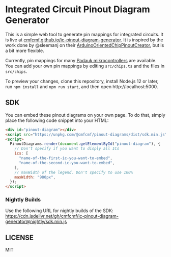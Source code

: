 # Integrated Circuit Pinout Diagram Generator

This is a simple web tool to generate pin mappings for integrated circuits.
It is live at [cmfcmf.github.io/ic-pinout-diagram-generator](https://cmfcmf.github.io/ic-pinout-diagram-generator).
It is inspired by the work done by @sleemanj on their [ArduinoOrientedChipPinoutCreator](https://github.com/sleemanj/ArduinoOrientedChipPinoutCreator), but is a bit more flexible.

Currently, pin mappings for many [Padauk mikrocontrollers](http://www.padauk.com.tw) are available.
You can add your own pin mappings by editing `src/chips.ts` and the files in `src/chips`.

To preview your changes, clone this repository, install Node.js 12 or later, run `npm install` and `npm run start`, and then open http://localhost:5000.

## SDK

You can embed these pinout diagrams on your own page. To do that, simply place the following code snippet into your HTML:

```html
<div id="pinout-diagram"></div>
<script src="https://unpkg.com/@cmfcmf/pinout-diagrams/dist/sdk.min.js"></script>
<script>
  PinoutDiagrams.render(document.getElementById("pinout-diagram"), {
    // Don't specify if you want to disply all ICs
    ics: [
      "name-of-the-first-ic-you-want-to-embed",
      "name-of-the-second-ic-you-want-to-embed",
    ],
    // maxWidth of the legend. Don't specify to use 100%
    maxWidth: "980px",
  });
</script>
```

### Nightly Builds

Use the following URL for nightly builds of the SDK: https://cdn.jsdelivr.net/gh/cmfcmf/ic-pinout-diagram-generator@nightly/sdk.min.js


## LICENSE

MIT
